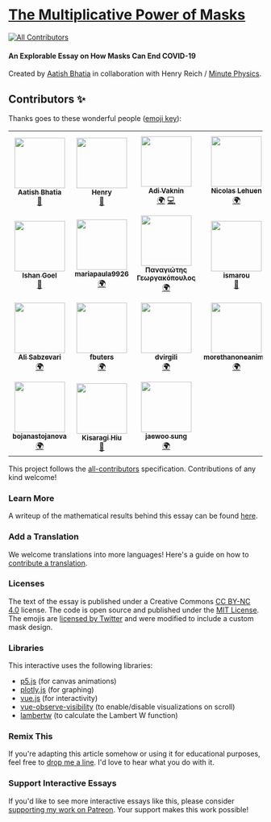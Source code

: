 # [The Multiplicative Power of Masks](https://aatishb.com/maskmath/)
<!-- ALL-CONTRIBUTORS-BADGE:START - Do not remove or modify this section -->
[![All Contributors](https://img.shields.io/badge/all_contributors-24-orange.svg?style=flat-square)](#contributors-)
<!-- ALL-CONTRIBUTORS-BADGE:END -->

#### An Explorable Essay on How Masks Can End COVID-19
Created by [Aatish Bhatia](https://aatishb.com/) in collaboration with Henry Reich / [Minute Physics](http://www.youtube.com/minutephysics).

## Contributors ✨

Thanks goes to these wonderful people ([emoji key](https://allcontributors.org/docs/en/emoji-key)):

<!-- ALL-CONTRIBUTORS-LIST:START - Do not remove or modify this section -->
<!-- prettier-ignore-start -->
<!-- markdownlint-disable -->
<table>
  <tr>
    <td align="center"><a href="https://aatishb.com"><img src="https://avatars2.githubusercontent.com/u/1878638?v=4?s=100" width="100px;" alt=""/><br /><sub><b>Aatish Bhatia</b></sub></a><br /><a href="#maintenance-aatishb" title="Maintenance">🚧</a></td>
    <td align="center"><a href="https://github.com/reichhen"><img src="https://avatars0.githubusercontent.com/u/3393273?v=4?s=100" width="100px;" alt=""/><br /><sub><b>Henry</b></sub></a><br /><a href="#ideas-reichhen" title="Ideas, Planning, & Feedback">🤔</a></td>
    <td align="center"><a href="https://github.com/DeepSpace2"><img src="https://avatars1.githubusercontent.com/u/6841988?v=4?s=100" width="100px;" alt=""/><br /><sub><b>Adi Vaknin</b></sub></a><br /><a href="#translation-DeepSpace2" title="Translation">🌍</a> <a href="https://github.com/aatishb/maskmath/commits?author=DeepSpace2" title="Code">💻</a></td>
    <td align="center"><a href="http://nicolas.lehuen.com/"><img src="https://avatars1.githubusercontent.com/u/69256?v=4?s=100" width="100px;" alt=""/><br /><sub><b>Nicolas Lehuen</b></sub></a><br /><a href="#translation-nlehuen" title="Translation">🌍</a></td>
    <td align="center"><a href="https://github.com/albannabla"><img src="https://avatars0.githubusercontent.com/u/52819459?v=4?s=100" width="100px;" alt=""/><br /><sub><b>Alban nablA</b></sub></a><br /><a href="#translation-albannabla" title="Translation">🌍</a></td>
    <td align="center"><a href="https://github.com/gnegrelligarcia"><img src="https://avatars1.githubusercontent.com/u/71154843?v=4?s=100" width="100px;" alt=""/><br /><sub><b>gnegrelligarcia</b></sub></a><br /><a href="#translation-gnegrelligarcia" title="Translation">🌍</a> <a href="https://github.com/aatishb/maskmath/issues?q=author%3Agnegrelligarcia" title="Bug reports">🐛</a></td>
    <td align="center"><a href="https://github.com/ulkar-aghayeva"><img src="https://avatars0.githubusercontent.com/u/11365706?v=4?s=100" width="100px;" alt=""/><br /><sub><b>Ulkar Aghayeva</b></sub></a><br /><a href="#translation-ulkar-aghayeva" title="Translation">🌍</a></td>
  </tr>
  <tr>
    <td align="center"><a href="https://github.com/quackduck"><img src="https://avatars0.githubusercontent.com/u/38882631?v=4?s=100" width="100px;" alt=""/><br /><sub><b>Ishan Goel</b></sub></a><br /><a href="https://github.com/aatishb/maskmath/commits?author=quackduck" title="Documentation">📖</a></td>
    <td align="center"><a href="https://github.com/mariapaula9926"><img src="https://avatars1.githubusercontent.com/u/71100538?v=4?s=100" width="100px;" alt=""/><br /><sub><b>mariapaula9926</b></sub></a><br /><a href="#translation-mariapaula9926" title="Translation">🌍</a></td>
    <td align="center"><a href="https://pankgeorg.com"><img src="https://avatars1.githubusercontent.com/u/8681967?v=4?s=100" width="100px;" alt=""/><br /><sub><b>Παναγιώτης Γεωργακόπουλος</b></sub></a><br /><a href="#translation-pankgeorg" title="Translation">🌍</a></td>
    <td align="center"><a href="https://github.com/ismarou"><img src="https://avatars2.githubusercontent.com/u/33368247?v=4?s=100" width="100px;" alt=""/><br /><sub><b>ismarou</b></sub></a><br /><a href="https://github.com/aatishb/maskmath/pulls?q=is%3Apr+reviewed-by%3Aismarou" title="Reviewed Pull Requests">👀</a></td>
    <td align="center"><a href="https://github.com/progproc"><img src="https://avatars1.githubusercontent.com/u/47752037?v=4?s=100" width="100px;" alt=""/><br /><sub><b>progproc</b></sub></a><br /><a href="#translation-progproc" title="Translation">🌍</a></td>
    <td align="center"><a href="https://github.com/professor-k"><img src="https://avatars2.githubusercontent.com/u/572940?v=4?s=100" width="100px;" alt=""/><br /><sub><b>Andriy Kvasnytsya</b></sub></a><br /><a href="#translation-professor-k" title="Translation">🌍</a> <a href="https://github.com/aatishb/maskmath/commits?author=professor-k" title="Code">💻</a></td>
    <td align="center"><a href="https://github.com/elybin"><img src="https://avatars0.githubusercontent.com/u/4969689?v=4?s=100" width="100px;" alt=""/><br /><sub><b>khakim assidiqi</b></sub></a><br /><a href="#translation-elybin" title="Translation">🌍</a></td>
  </tr>
  <tr>
    <td align="center"><a href="https://github.com/alisabzevari"><img src="https://avatars1.githubusercontent.com/u/826242?v=4?s=100" width="100px;" alt=""/><br /><sub><b>Ali Sabzevari</b></sub></a><br /><a href="#translation-alisabzevari" title="Translation">🌍</a></td>
    <td align="center"><a href="https://github.com/fbuters"><img src="https://avatars1.githubusercontent.com/u/70638081?v=4?s=100" width="100px;" alt=""/><br /><sub><b>fbuters</b></sub></a><br /><a href="#translation-fbuters" title="Translation">🌍</a></td>
    <td align="center"><a href="https://github.com/dvirgili"><img src="https://avatars3.githubusercontent.com/u/67393500?v=4?s=100" width="100px;" alt=""/><br /><sub><b>dvirgili</b></sub></a><br /><a href="#translation-dvirgili" title="Translation">🌍</a></td>
    <td align="center"><a href="https://github.com/morethanoneanimal"><img src="https://avatars3.githubusercontent.com/u/1583799?v=4?s=100" width="100px;" alt=""/><br /><sub><b>morethanoneanimal</b></sub></a><br /><a href="#translation-morethanoneanimal" title="Translation">🌍</a></td>
    <td align="center"><a href="https://github.com/kasiarzynaLu"><img src="https://avatars1.githubusercontent.com/u/66224340?v=4?s=100" width="100px;" alt=""/><br /><sub><b>kasiarzynaLu</b></sub></a><br /><a href="#translation-kasiarzynaLu" title="Translation">🌍</a></td>
    <td align="center"><a href="https://github.com/monika-brandys"><img src="https://avatars3.githubusercontent.com/u/72924888?v=4?s=100" width="100px;" alt=""/><br /><sub><b>monika-brandys</b></sub></a><br /><a href="#translation-monika-brandys" title="Translation">🌍</a></td>
    <td align="center"><a href="https://stackabuse.com/author/darinka/"><img src="https://avatars.githubusercontent.com/u/28154897?v=4?s=100" width="100px;" alt=""/><br /><sub><b>Darinka Zobenica</b></sub></a><br /><a href="#translation-Mentathiel" title="Translation">🌍</a></td>
  </tr>
  <tr>
    <td align="center"><a href="https://github.com/bojanastojanova"><img src="https://avatars.githubusercontent.com/u/15385865?v=4?s=100" width="100px;" alt=""/><br /><sub><b>bojanastojanova</b></sub></a><br /><a href="#translation-bojanastojanova" title="Translation">🌍</a></td>
    <td align="center"><a href="http://kisaragi-hiu.com"><img src="https://avatars.githubusercontent.com/u/11722318?v=4?s=100" width="100px;" alt=""/><br /><sub><b>Kisaragi Hiu</b></sub></a><br /><a href="#design-kisaragi-hiu" title="Design">🎨</a></td>
    <td align="center"><a href="https://github.com/dev-owner"><img src="https://avatars.githubusercontent.com/u/14194045?v=4?s=100" width="100px;" alt=""/><br /><sub><b>jaewoo sung</b></sub></a><br /><a href="#translation-dev-owner" title="Translation">🌍</a></td>
  </tr>
</table>

<!-- markdownlint-restore -->
<!-- prettier-ignore-end -->

<!-- ALL-CONTRIBUTORS-LIST:END -->

This project follows the [all-contributors](https://github.com/all-contributors/all-contributors) specification. Contributions of any kind welcome!

### Learn More
A writeup of the mathematical results behind this essay can be found [here](https://github.com/aatishb/maskmath/blob/master/model/mathmodel.ipynb).

### Add a Translation
We welcome translations into more languages! Here's a guide on how to [contribute a translation](https://github.com/aatishb/maskmath/issues/4).

### Licenses
The text of the essay is published under a Creative Commons [CC BY-NC 4.0](https://creativecommons.org/licenses/by-nc/4.0/) license. The code is open source and published under the [MIT License](https://github.com/aatishb/maskmath/blob/master/LICENSE). The emojis are [licensed by Twitter](https://twemoji.twitter.com/) and were modified to include a custom mask design. 

### Libraries
This interactive uses the following libraries:
- [p5.js](https://p5js.org/) (for canvas animations)
- [plotly.js](https://plotly.com/javascript/) (for graphing)
- [vue.js](https://vuejs.org/) (for interactivity)
- [vue-observe-visibility](https://github.com/Akryum/vue-observe-visibility) (to enable/disable visualizations on scroll)
- [lambertw](https://github.com/protobi/lambertw) (to calculate the Lambert W function)

### Remix This

If you're adapting this article somehow or using it for educational purposes, feel free to [drop me a line](https://aatishb.com/). I'd love to hear what you do with it.

### Support Interactive Essays

If you'd like to see more interactive essays like this, please consider [supporting my work on Patreon](https://www.patreon.com/aatishb). Your support makes this work possible!
